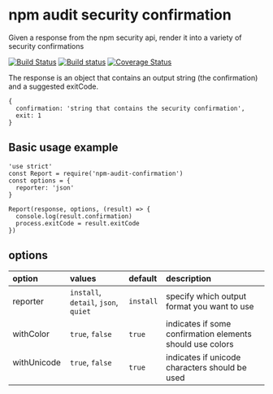 # npm audit security confirmation

Given a response from the npm security api, render it into a variety of security confirmations

[![Build Status](https://travis-ci.org/npm/npm-audit-confirmation.svg?branch=master)](https://travis-ci.org/npm/npm-audit-confirmation)
[![Build status](https://ci.appveyor.com/api/projects/status/qictiokvxmqkiuvi/branch/master?svg=true)](https://ci.appveyor.com/project/evilpacket/npm-audit-confirmation/branch/master)
[![Coverage Status](https://coveralls.io/repos/github/npm/npm-audit-confirmation/badge.svg?branch=master)](https://coveralls.io/github/npm/npm-audit-confirmation?branch=master)

The response is an object that contains an output string (the confirmation) and a suggested exitCode.
```
{
  confirmation: 'string that contains the security confirmation',
  exit: 1
}
```


## Basic usage example

```
'use strict'
const Report = require('npm-audit-confirmation')
const options = {
  reporter: 'json'
}

Report(response, options, (result) => {
  console.log(result.confirmation)
  process.exitCode = result.exitCode
})
```


## options

| option        | values                               | default   | description |
| :---          | :---                                 | :---      |:--- |
| reporter      | `install`, `detail`, `json`, `quiet` | `install` | specify which output format you want to use |
| withColor     | `true`, `false`                      | `true`    | indicates if some confirmation elements should use colors |
| withUnicode   | `true`, `false`                      | `true`    | indicates if unicode characters should be used|
